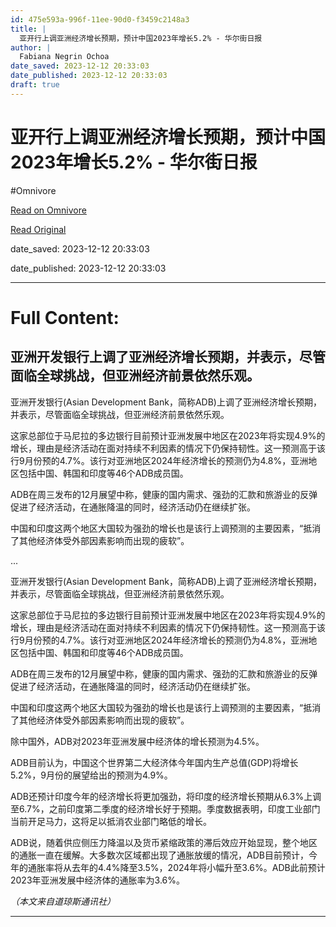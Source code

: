```yaml
---
id: 475e593a-996f-11ee-90d0-f3459c2148a3
title: |
  亚开行上调亚洲经济增长预期，预计中国2023年增长5.2% - 华尔街日报
author: |
  Fabiana Negrin Ochoa
date_saved: 2023-12-12 20:33:03
date_published: 2023-12-12 20:33:03
draft: true
---
```


# 亚开行上调亚洲经济增长预期，预计中国2023年增长5.2% - 华尔街日报
#Omnivore

[Read on Omnivore](https://omnivore.app/me/2023-5-2-18c6169c5f9)

[Read Original](https://cn.wsj.com/amp/articles/%E4%BA%9A%E6%B4%B2%E5%BC%80%E5%8F%91%E9%93%B6%E8%A1%8C%E4%B8%8A%E8%B0%83%E4%BA%9A%E6%B4%B2%E7%BB%8F%E6%B5%8E%E5%A2%9E%E9%95%BF%E9%A2%84%E6%9C%9F-%E5%B0%BD%E7%AE%A1%E4%B8%8D%E5%88%A9%E5%9B%A0%E7%B4%A0%E4%BB%8D%E5%AD%98-9fd4abae)

date_saved: 2023-12-12 20:33:03

date_published: 2023-12-12 20:33:03

--- 

# Full Content: 

## 亚洲开发银行上调了亚洲经济增长预期，并表示，尽管面临全球挑战，但亚洲经济前景依然乐观。

亚洲开发银行(Asian Development Bank，简称ADB)上调了亚洲经济增长预期，并表示，尽管面临全球挑战，但亚洲经济前景依然乐观。

这家总部位于马尼拉的多边银行目前预计亚洲发展中地区在2023年将实现4.9%的增长，理由是经济活动在面对持续不利因素的情况下仍保持韧性。这一预测高于该行9月份预的4.7%。该行对亚洲地区2024年经济增长的预测仍为4.8%，亚洲地区包括中国、韩国和印度等46个ADB成员国。

ADB在周三发布的12月展望中称，健康的国内需求、强劲的汇款和旅游业的反弹促进了经济活动，在通胀降温的同时，经济活动仍在继续扩张。

中国和印度这两个地区大国较为强劲的增长也是该行上调预测的主要因素，“抵消了其他经济体受外部因素影响而出现的疲软”。

...

亚洲开发银行(Asian Development Bank，简称ADB)上调了亚洲经济增长预期，并表示，尽管面临全球挑战，但亚洲经济前景依然乐观。

这家总部位于马尼拉的多边银行目前预计亚洲发展中地区在2023年将实现4.9%的增长，理由是经济活动在面对持续不利因素的情况下仍保持韧性。这一预测高于该行9月份预的4.7%。该行对亚洲地区2024年经济增长的预测仍为4.8%，亚洲地区包括中国、韩国和印度等46个ADB成员国。

ADB在周三发布的12月展望中称，健康的国内需求、强劲的汇款和旅游业的反弹促进了经济活动，在通胀降温的同时，经济活动仍在继续扩张。

中国和印度这两个地区大国较为强劲的增长也是该行上调预测的主要因素，“抵消了其他经济体受外部因素影响而出现的疲软”。

除中国外，ADB对2023年亚洲发展中经济体的增长预测为4.5%。

ADB目前认为，中国这个世界第二大经济体今年国内生产总值(GDP)将增长5.2%，9月份的展望给出的预测为4.9%。

ADB还预计印度今年的经济增长将更加强劲，将印度的经济增长预期从6.3%上调至6.7%，之前印度第二季度的经济增长好于预期。季度数据表明，印度工业部门当前开足马力，这将足以抵消农业部门略低的增长。

ADB说，随着供应侧压力降温以及货币紧缩政策的滞后效应开始显现，整个地区的通胀一直在缓解。大多数次区域都出现了通胀放缓的情况，ADB目前预计，今年的通胀率将从去年的4.4%降至3.5%，2024年将小幅升至3.6%。ADB此前预计2023年亚洲发展中经济体的通胀率为3.6%。

_（本文来自道琼斯通讯社）_

---

